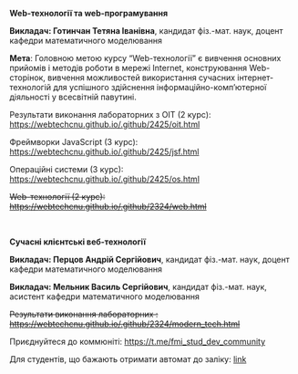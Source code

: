 <b>Web-технології та web-програмування </b>

<b>Викладач: Готинчан Тетяна Іванівна</b>, кандидат фіз.-мат. наук, доцент кафедри математичного моделювання

<b>Мета</b>: Головною метою курсу “Web-технології” є вивчення  основних прийомів і методів роботи в мережі Internet, конструювання Web-сторінок, вивчення можливостей використання сучасних інтернет-технологій для успішного здійснення інформаційно-комп’ютерної діяльності у всесвітній павутині.

Результати виконання лабораторних з OIT (2 курс): https://webtechcnu.github.io/.github/2425/oit.html

Фреймворки JavaScript (3 курс): https://webtechcnu.github.io/.github/2425/jsf.html

Операційні системи (3 курс): https://webtechcnu.github.io/.github/2425/os.html

~~Web-технології (2 курс): https://webtechcnu.github.io/.github/2324/web.html~~

<br/>

<b>Сучасні клієнтські веб-технології </b> 

<b>Викладач: Перцов Андрій Сергійович</b>, кандидат фіз.-мат. наук, доцент кафедри математичного моделювання

<b>Викладач: Мельник Василь Сергійович</b>, кандидат фіз.-мат. наук, асистент кафедри математичного моделювання

~~Результати виконання лабораторних : https://webtechcnu.github.io/.github/2324/modern_tech.html~~

Приєднуйтеся до коммюніті: https://t.me/fmi_stud_dev_community

Для студентів, що бажають отримати автомат до заліку: <a href="https://www.youtube.com/watch?v=dQw4w9WgXcQ&ab_channel=RickAstley">link</a>